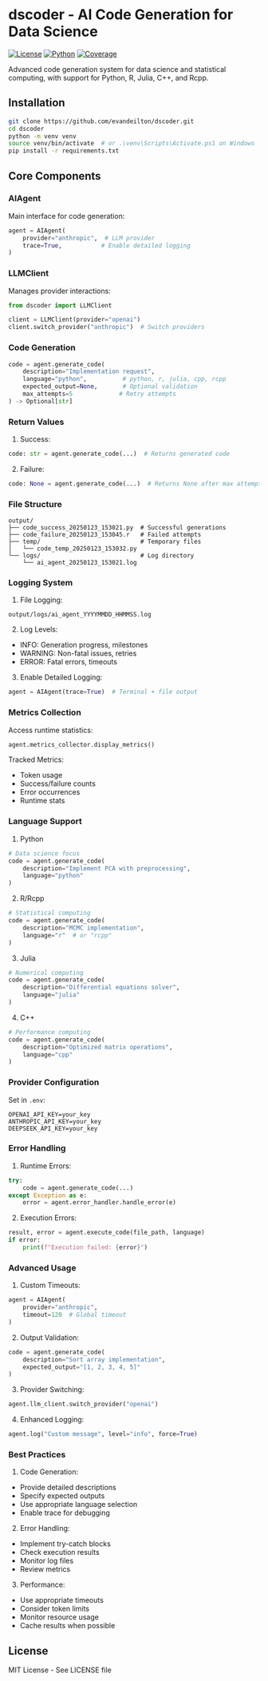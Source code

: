 # dscoder - AI Code Generation for Data Science

[![License](https://img.shields.io/badge/License-MIT-blue.svg)](LICENSE)
[![Python](https://img.shields.io/badge/python-3.8%2B-blue)]()
[![Coverage](https://coveralls.io/repos/github/evandeilton/dscoder/badge.svg)]()

Advanced code generation system for data science and statistical computing, with support for Python, R, Julia, C++, and Rcpp.

## Installation

```bash
git clone https://github.com/evandeilton/dscoder.git
cd dscoder
python -m venv venv
source venv/bin/activate  # or .\venv\Scripts\Activate.ps1 on Windows
pip install -r requirements.txt
```

## Core Components

### AIAgent
Main interface for code generation:
```python
agent = AIAgent(
    provider="anthropic",  # LLM provider
    trace=True,           # Enable detailed logging
)
```

### LLMClient 
Manages provider interactions:
```python
from dscoder import LLMClient

client = LLMClient(provider="openai")
client.switch_provider("anthropic")  # Switch providers
```

### Code Generation

```python
code = agent.generate_code(
    description="Implementation request",
    language="python",          # python, r, julia, cpp, rcpp
    expected_output=None,       # Optional validation
    max_attempts=5             # Retry attempts
) -> Optional[str]
```

### Return Values

1. Success:
```python
code: str = agent.generate_code(...)  # Returns generated code
```

2. Failure:
```python
code: None = agent.generate_code(...)  # Returns None after max attempts
```

### File Structure

```
output/
├── code_success_20250123_153021.py  # Successful generations
├── code_failure_20250123_153045.r   # Failed attempts
├── temp/                            # Temporary files
│   └── code_temp_20250123_153032.py
└── logs/                            # Log directory
    └── ai_agent_20250123_153021.log
```

### Logging System

1. File Logging:
```
output/logs/ai_agent_YYYYMMDD_HHMMSS.log
```

2. Log Levels:
- INFO: Generation progress, milestones
- WARNING: Non-fatal issues, retries
- ERROR: Fatal errors, timeouts

3. Enable Detailed Logging:
```python
agent = AIAgent(trace=True)  # Terminal + file output
```

### Metrics Collection

Access runtime statistics:
```python
agent.metrics_collector.display_metrics()
```

Tracked Metrics:
- Token usage
- Success/failure counts
- Error occurrences
- Runtime stats

### Language Support

1. Python
```python
# Data science focus
code = agent.generate_code(
    description="Implement PCA with preprocessing",
    language="python"
)
```

2. R/Rcpp
```python
# Statistical computing
code = agent.generate_code(
    description="MCMC implementation",
    language="r"  # or "rcpp"
)
```

3. Julia
```python
# Numerical computing
code = agent.generate_code(
    description="Differential equations solver",
    language="julia"
)
```

4. C++
```python
# Performance computing
code = agent.generate_code(
    description="Optimized matrix operations",
    language="cpp"
)
```

### Provider Configuration

Set in `.env`:
```
OPENAI_API_KEY=your_key
ANTHROPIC_API_KEY=your_key
DEEPSEEK_API_KEY=your_key
```

### Error Handling

1. Runtime Errors:
```python
try:
    code = agent.generate_code(...)
except Exception as e:
    error = agent.error_handler.handle_error(e)
```

2. Execution Errors:
```python
result, error = agent.execute_code(file_path, language)
if error:
    print(f"Execution failed: {error}")
```

### Advanced Usage

1. Custom Timeouts:
```python
agent = AIAgent(
    provider="anthropic",
    timeout=120  # Global timeout
)
```

2. Output Validation:
```python
code = agent.generate_code(
    description="Sort array implementation",
    expected_output="[1, 2, 3, 4, 5]"
)
```

3. Provider Switching:
```python
agent.llm_client.switch_provider("openai")
```

4. Enhanced Logging:
```python
agent.log("Custom message", level="info", force=True)
```

### Best Practices

1. Code Generation:
- Provide detailed descriptions
- Specify expected outputs
- Use appropriate language selection
- Enable trace for debugging

2. Error Handling:
- Implement try-catch blocks
- Check execution results
- Monitor log files
- Review metrics

3. Performance:
- Use appropriate timeouts
- Consider token limits
- Monitor resource usage
- Cache results when possible

## License

MIT License - See LICENSE file